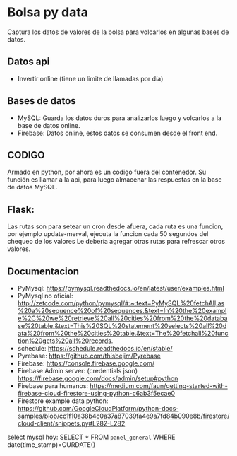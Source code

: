 # Bolsa py data

Captura los datos de valores de la bolsa para volcarlos en algunas bases de datos.

## Datos api
* Invertir online (tiene un limite de llamadas por día)

## Bases de datos

* MySQL: Guarda los datos duros para analizarlos luego y volcarlos a la base de datos online.
* Firebase: Datos online, estos datos se consumen desde el front end.

## CODIGO

Armado en python, por ahora es un codigo fuera del contenedor. Su función es llamar a la api, para luego almacenar las respuestas en la base de datos MySQL.

## Flask:
Las rutas son para setear un cron desde afuera, cada ruta es una funcion, por ejemplo update-merval, ejecuta la funcion cada 50 segundos del chequeo de los valores
Le debería agregar otras rutas para refrescar otros valores.

## Documentacion

* PyMysql: https://pymysql.readthedocs.io/en/latest/user/examples.html
* PyMysql no oficial: http://zetcode.com/python/pymysql/#:~:text=PyMySQL%20fetchAll,as%20a%20sequence%20of%20sequences.&text=In%20the%20example%2C%20we%20retrieve%20all%20cities%20from%20the%20database%20table.&text=This%20SQL%20statement%20selects%20all%20data%20from%20the%20cities%20table.&text=The%20fetchall%20function%20gets%20all%20records.
* schedule: https://schedule.readthedocs.io/en/stable/
* Pyrebase: https://github.com/thisbejim/Pyrebase
* Firebase: https://console.firebase.google.com/
* Firebase Admin server: (credentials json) https://firebase.google.com/docs/admin/setup#python
* Firebase para humanos: https://medium.com/faun/getting-started-with-firebase-cloud-firestore-using-python-c6ab3f5ecae0
* Firestore example data python: https://github.com/GoogleCloudPlatform/python-docs-samples/blob/cc1f10a38b4c0a37a87039fa4e9a7fd84b090e8b/firestore/cloud-client/snippets.py#L282-L282


select mysql hoy: SELECT * FROM `panel_general` WHERE date(time_stamp)=CURDATE()